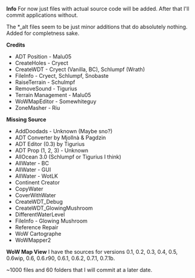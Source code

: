 **Info**
For now just files with actual source code will be added. After that I'll commit applications without.

The *_alt files seem to be just minor additions that do absolutely nothing. Added for completness sake.

**Credits**
* ADT Position - Malu05
* CreateHoles - Cryect
* CreateWDT - Cryect (Vanilla, BC), Schlumpf (Wrath)
* FileInfo - Cryect, Schlumpf, Snobaste
* RaiseTerrain - Schulmpf
* RemoveSound - Tigurius
* Terrain Management - Malu05
* WoWMapEditor - Somewhiteguy
* ZoneMasher - Riu

**Missing Source**
* AddDoodads - Unknown (Maybe sno?)
* ADT Converter by Mjollnà & Pagdzin
* ADT Editor (0.3) by Tigurius
* ADT Prop (1, 2, 3) - Unknown
* AllOcean 3.0 (Schlumpf or Tigurius I think)
* AllWater - BC
* AllWater - GUI
* AllWater - WotLK
* Continent Creator
* CopyWater
* CoverWithWater
* CreateWDT_Debug
* CreateWDT_GlowingMushroom
* DifferentWaterLevel
* FileInfo - Glowing Mushroom
* Reference Repair
* WoW Cartographe
* WoWMapper2

**WoW Map View**
I have the sources for versions 0.1, 0.2, 0.3, 0.4, 0.5, 0.6wip, 0.6, 0.6.r90, 0.6.1, 0.6.2, 0.7.1, 0.7.1b.

~1000 files and 60 folders that I will commit at a later date.
